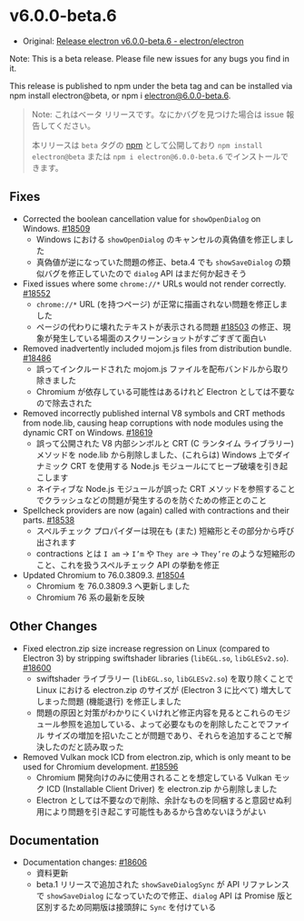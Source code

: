 # v6.0.0-beta.6

- Original: [Release electron v6.0.0-beta.6 - electron/electron](https://github.com/electron/electron/releases/tag/v6.0.0-beta.6)

Note: This is a beta release. Please file new issues for any bugs you find in it.

This release is published to npm under the beta tag and can be installed via npm install electron@beta, or npm i electron@6.0.0-beta.6.

> Note: これはベータ リリースです。なにかバグを見つけた場合は issue 報告してください。
>
> 本リリースは `beta` タグの [npm](https://www.npmjs.com/package/electron) として公開しており `npm install electron@beta` または `npm i electron@6.0.0-beta.6` でインストールできます。

## Fixes

- Corrected the boolean cancellation value for `showOpenDialog` on Windows. [#18509](https://github.com/electron/electron/pull/18509)
  - Windows における `showOpenDialog` のキャンセルの真偽値を修正しました
  - 真偽値が逆になっていた問題の修正、beta.4 でも `showSaveDialog` の類似バグを修正していたので `dialog` API はまだ何か起きそう
- Fixed issues where some `chrome://*` URLs would not render correctly. [#18552](https://github.com/electron/electron/pull/18552)
  - `chrome://*` URL (を持つページ) が正常に描画されない問題を修正しました
  - ページの代わりに壊れたテキストが表示される問題 [#18503](https://github.com/electron/electron/issues/18503) の修正、現象が発生している場面のスクリーンショットがすごすぎて面白い
- Removed inadvertently included mojom.js files from distribution bundle. [#18486](https://github.com/electron/electron/pull/18486)
  - 誤ってインクルードされた mojom.js ファイルを配布バンドルから取り除きました
  - Chromium が依存している可能性はあるけれど Electron としては不要なので除去された
- Removed incorrectly published internal V8 symbols and CRT methods from node.lib, causing heap corruptions with node modules using the dynamic CRT on Windows. [#18619](https://github.com/electron/electron/pull/18619)
  - 誤って公開された V8 内部シンボルと CRT (C ランタイム ライブラリー) メソッドを node.lib から削除しました、(これらは) Windows 上でダイナミック CRT を使用する Node.js モジュールにてヒープ破壊を引き起こします
  - ネイティブな Node.js モジュールが誤った CRT メソッドを参照することでクラッシュなどの問題が発生するのを防ぐための修正とのこと
- Spellcheck providers are now (again) called with contractions and their parts. [#18538](https://github.com/electron/electron/pull/18538)
  - スペルチェック プロパイダーは現在も (また) 短縮形とその部分から呼び出されます
  - contractions とは `I am` -> `I’m` や `They are` -> `They’re` のような短縮形のこと、これを扱うスペルチェック API の挙動を修正
- Updated Chromium to 76.0.3809.3. [#18504](https://github.com/electron/electron/pull/18504)
  - Chromium を 76.0.3809.3 へ更新しました
  - Chromium 76 系の最新を反映

## Other Changes

- Fixed electron.zip size increase regression on Linux (compared to Electron 3) by stripping swiftshader libraries (`libEGL.so`, `libGLESv2.so`). [#18600](https://github.com/electron/electron/pull/18600)
  - swiftshader ライブラリー (`libEGL.so`, `libGLESv2.so`) を取り除くことで Linux における electron.zip のサイズが (Electron 3 に比べて) 増大してしまった問題 (機能退行) を修正しました
  - 問題の原因と対策がわかりにくいけれど修正内容を見るとこれらのモジュール参照を追加している、よって必要なものを削除したことでファイル サイズの増加を招いたことが問題であり、それらを追加することで解決したのだと読み取った
- Removed Vulkan mock ICD from electron.zip, which is only meant to be used for Chromium development. [#18596](https://github.com/electron/electron/pull/18596)
  - Chromium 開発向けのみに使用されることを想定している Vulkan モック ICD (Installable Client Driver) を electron.zip から削除しました
  - Electron としては不要なので削除、余計なものを同梱すると意図せぬ利用により問題を引き起こす可能性もあるから含めないほうがよい

## Documentation

- Documentation changes: [#18606](https://github.com/electron/electron/pull/18606)
  - 資料更新
  - beta.1 リリースで追加された `showSaveDialogSync` が API リファレンスで `showSaveDialog` になっていたので修正、`dialog` API は Promise 版と区別するため同期版は接頭辞に `Sync` を付けている

